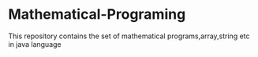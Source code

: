 # Mathematical-Programing
This repository contains the set of mathematical programs,array,string etc in java language
